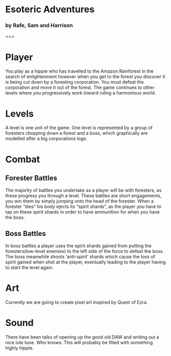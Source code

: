 # Esoteric Adventures
### by Rafe, Sam and Harrison
===

# Player
You play as a hippie who has travelled to the Amazon Rainforest in the search of enlightenment however when you get to the forest you discover it is being cut down by a foresting corporation. You must defeat the corporation and move it out of the forest. The game continues to other levels where you progressively work toward ruling a harmonious world.

# Levels
A level is one unit of the game. One level is represented by a group of foresters chopping down a forest and a boss, which graphically are modelled after a big corporations logo. 

# Combat
## Forester Battles
The majority of battles you undertake as a player will be with foresters, as these progress you through a level. These battles are short engagements, you win them by simply jumping onto the head of the forester. When a forester “dies” his body ejects its “spirit shards”, as the player you have to tap on these spirit shards in order to have ammunition for when you have the boss.

## Boss Battles
In boss battles a player uses the spirit shards gained from putting the foresters(low-level enemies) to the left side of the force to defeat the boss. The boss meanwhile shoots ‘anti-spirit’ shards which cause the loss of spirit gained when shot at the player, eventually leading to the player having to start the level again. 

# Art
Currently we are going to create pixel art inspired by Quest of Ezra.

# Sound
There have been talks of opening up the good old DAW and writing out a nice lute tune. Who knows. This will probably be filled with something highly hippie.
